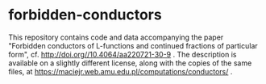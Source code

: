 # forbidden-conductors
This repository contains code and data accompanying the paper "Forbidden conductors of L-functions and continued fractions of particular form", cf. http://doi.org//10.4064/aa220721-30-9 .
The description is available on a slightly different license, along with the copies of the same files, at https://maciejr.web.amu.edu.pl/computations/conductors/ .

